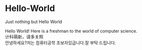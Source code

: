 # Hello-World
Just nothing but Hello World  


Hello World!
Here is a freshman to the world of computer science.  
计科萌新，请多关照  
안녕하세요?저는 컴퓨터공학 초보자있급니다.잘 부탁 드립니다.

